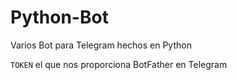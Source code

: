 # Python-Bot
Varios Bot para Telegram hechos en Python 

`TOKEN`  el que nos proporciona BotFather en Telegram
